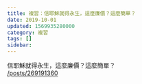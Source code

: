 ```yaml
---
title: 複習：信耶穌就得永生，這麼廉價？這麼簡單？
date: 2019-10-01
updated: 1569935280000
category: 複習
tags: []
sidebar: 
---
```


<p>信耶穌就得永生，這麼廉價？這麼簡單？<br/>
<a href="/posts/269191360" target="_blank">/posts/269191360</a></p>
<p> </p>
